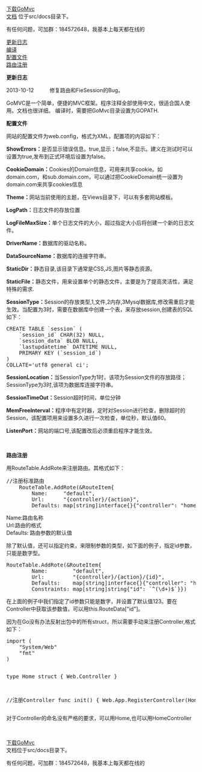 ﻿
<a href="https://github.com/male110/GoMvc/archive/master.zip">下载GoMvc</a><br/>
<a href="src/docs/index.html">文档</a> 位于src/docs目录下。

<p>有任何问题，可加群：184572648，我基本上每天都在线的</p>
<a href="#updatelog">更新日志</a><br/>
 <a href="#build"> 编译</a><br />
<a href="#config">  配置文件</a><br />
<a href="#route">  路由注册</a>
<p>
  <b>
    <a name="updatelog">更新日志</a>
  </b>
  <div>
    2013-10-12　　　修复路由和FieSession的Bug。
  </div>
</p>
<p>GoMVC是一个简单，便捷的MVC框架。程序注释全部使用中文，很适合国人使用。文档也很详细。
<a name="build">编译</a>时，需要把GoMvc目录设置为GOPATH.
</p>
<p>
<b><a name="config">配置文件</a></b>
</p>
<div>  
    <p>
        网站的配置文件为web.config，格式为XML，配置项的内容如下：</p>
    <p>
        <b>ShowErrors：</b>是否显示错误信息。true,显示；false,不显示。建义在测试时可以设置为true,发布到正式环境后设置为false。</p>
    <p>
        <b>CookieDomain：</b>Cookies的Domain信息，可用来共享cookie。如domain.com，和sub.domain.com，可以通过把CookieDomain统一设置为domain.com来共享cookies信息</p>
    <p>
        <b>Theme：</b>网站当前使用的主题，在Views目录下，可以有多套网站模板。</p>
    <p>
        <b>LogPath：</b>日志文件的存放位置</p>
    <p>
        <b>LogFileMaxSize：</b>单个日志文件的大小，超过指定大小后将创建一个新的日志文件。</p>
    <p>
        <b>DriverName：</b>数据库的驱动名称。</p>
    <p>
        <b>DataSourceName：</b>数据库的连接字符串。</p>
    <p>
        <b>StaticDir：</b>静态目录,该目录下通常是CSS,JS,图片等静态资源。</p>
    <p>
        <b>StaticFile：</b>静态文件，用来设置单个的静态文件，主要是为了提高灵活性，满足特殊的需求.</p>
    <p>
        <b>SessionType：</b>Session的存放类型,1,文件,2内存,3Mysql数据库,修改需重启才能生效。当配置为3时，需要在数据库中创建一个表，来存放session,创建表的SQL如下：<br />
    </p>
    <pre>CREATE TABLE `session` (
	`session_id` CHAR(32) NULL,
	`session_data` BLOB NULL,
	`lastupdatetime` DATETIME NULL,
	PRIMARY KEY (`session_id`)
)
COLLATE=&#39;utf8_general_ci&#39;;
</pre>
    <p>
        <b>SessionLocation：</b>当SessionType为1时，该项为Session文件的存放路径；SessionType为3时,该项为数据库连接字符串。</p>
    <p>
        <b>SessionTimeOut：</b>Session超时时间，单位分钟</p>
    <p>
        <b>MemFreeInterval：</b>程序中有定时器，定时对Session进行检查，删除超时的Session，该配置项用来设置多久进行一次检查，单位秒，默认值60。</p>
    <p>
        <b>ListenPort：</b>网站的端口号,该配置改后必须重启程序才能生效。</p>
    <p>
        &nbsp;</p>
</div>
<p>
  <b><a name="route">  路由注册</a></b></p>
<p>
    用RouteTable.AddRote来注册路由。其格式如下： 
</p>
<pre>//注册标准路由
	RouteTable.AddRote(&amp;RouteItem{
		Name:     &quot;default&quot;,
		Url:      &quot;{controller}/{action}&quot;,
		Defaults: map[string]interface{}{&quot;controller&quot;: &quot;home&quot;, &quot;action&quot;: &quot;index&quot;}})
</pre>
<p>
    Name:路由名称<br />
    Url:路由的格式<br />
    Defaults: 路由参数的默认值 
</p>
除了默认值，还可以指定约束，来限制参数的类型，如下面的例子，指定id参数，只能是数字型。 
<pre>RouteTable.AddRote(&amp;RouteItem{
		Name:        &quot;default&quot;,
		Url:         &quot;{controller}/{action}/{id}&quot;,
		Defaults:    map[string]interface{}{&quot;controller&quot;: &quot;home&quot;, &quot;action&quot;: &quot;index&quot;, &quot;id&quot;: 123},
		Constraints: map[string]string{&quot;id&quot;: `^(\d+)$`}})
</pre>
在上面的例子中我们指定了id参数只能是数字，并设置了默认值123。要在Controller中获取该参数值，可以用this.RouteData[&quot;id&quot;]。 
<p>
    因为在Go没有办法反射出包中的所有struct，所以需要手动来注册Controller,格式如下： 
</p>
<pre>import (
	&quot;System/Web&quot;
	&quot;fmt&quot;
)

type Home struct {
	Web.Controller
}

//注册Controller
func init() {
	Web.App.RegisterController(Home{})
}
</pre>
对于Controller的命名没有严格的要求，可以用Home,也可以用HomeController
<p>
    &nbsp;</p>
 <a href="https://github.com/male110/GoMvc/archive/master.zip">下载GoMvc</a><br/>
文档位于src/docs目录下。
<p>有任何问题，可加群：184572648，我基本上每天都在线的</p>